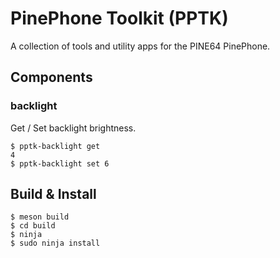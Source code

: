 # PinePhone Toolkit (PPTK)
A collection of tools and utility apps for the PINE64 PinePhone.

## Components
### backlight
Get / Set backlight brightness.

```
$ pptk-backlight get
4
$ pptk-backlight set 6
```

## Build & Install
```
$ meson build
$ cd build
$ ninja
$ sudo ninja install
```
